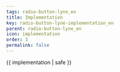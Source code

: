 ```yaml
---
tags: radio-button-lyne_en
title: Implementation
key: radio-button-lyne-implementation_en
parent: radio-button-lyne_en
icon: implementation
order: 3
permalink: false  
---
```

 {{ implementation | safe }}


